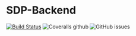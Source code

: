 # SDP-Backend
[![Build Status](https://travis-ci.org/katOfMordor/SDP-Backend.svg?branch=master)](https://travis-ci.org/katOfMordor/SDP-Backend)
![Coveralls github](https://img.shields.io/coveralls/github/jekyll/jekyll.svg)
![GitHub issues](https://img.shields.io/github/issues/badges/shields.svg)
